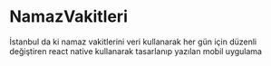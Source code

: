 # NamazVakitleri
İstanbul da ki namaz vakitlerini veri kullanarak her gün için düzenli değiştiren react native kullanarak tasarlanıp yazılan mobil uygulama
